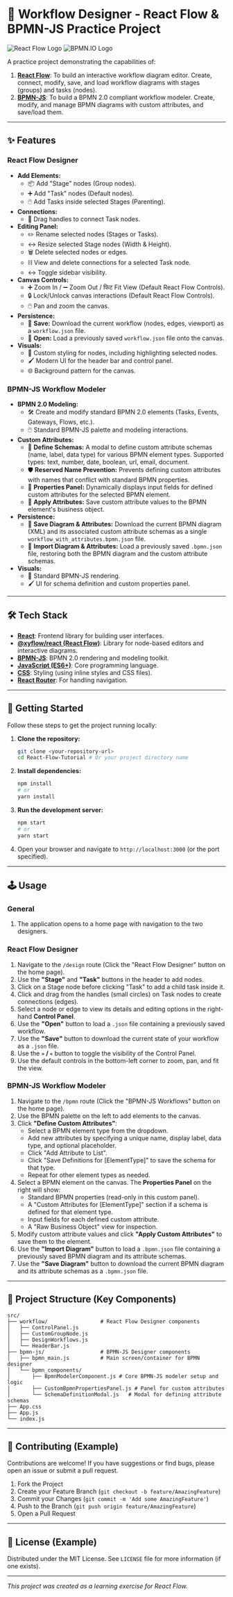 # 🎨 Workflow Designer - React Flow & BPMN-JS Practice Project

![React Flow Logo](https://reactflow.dev/img/logo.svg) ![BPMN.IO Logo](https://bpmn.io/assets/logo.svg)

A practice project demonstrating the capabilities of:
1.  **[React Flow](https://reactflow.dev/)**: To build an interactive workflow diagram editor. Create, connect, modify, save, and load workflow diagrams with stages (groups) and tasks (nodes).
2.  **[BPMN-JS](https://bpmn.io/)**: To build a BPMN 2.0 compliant workflow modeler. Create, modify, and manage BPMN diagrams with custom attributes, and save/load them.

---

## ✨ Features

### React Flow Designer
*   **Add Elements:**
    *   📦 Add "Stage" nodes (Group nodes).
    *   ➕ Add "Task" nodes (Default nodes).
    *   🖱️ Add Tasks inside selected Stages (Parenting).
*   **Connections:**
    *   🔗 Drag handles to connect Task nodes.
*   **Editing Panel:**
    *   ✏️ Rename selected nodes (Stages or Tasks).
    *   ↔️ Resize selected Stage nodes (Width & Height).
    *   🗑️ Delete selected nodes or edges.
    *   ⛓️ View and delete connections for a selected Task node.
    *   ↔️ Toggle sidebar visibility.
*   **Canvas Controls:**
    *   ➕ Zoom In / ➖ Zoom Out /  फिट Fit View (Default React Flow Controls).
    *   🔒 Lock/Unlock canvas interactions (Default React Flow Controls).
    *   🖱️ Pan and zoom the canvas.
*   **Persistence:**
    *   💾 **Save:** Download the current workflow (nodes, edges, viewport) as a `workflow.json` file.
    *   📂 **Open:** Load a previously saved `workflow.json` file onto the canvas.
*   **Visuals:**
    *   🎨 Custom styling for nodes, including highlighting selected nodes.
    *   🖌️ Modern UI for the header bar and control panel.
    *   🌐 Background pattern for the canvas.

### BPMN-JS Workflow Modeler
*   **BPMN 2.0 Modeling:**
    *   🛠️ Create and modify standard BPMN 2.0 elements (Tasks, Events, Gateways, Flows, etc.).
    *   🖱️ Standard BPMN-JS palette and modeling interactions.
*   **Custom Attributes:**
    *   📝 **Define Schemas:** A modal to define custom attribute schemas (name, label, data type) for various BPMN element types. Supported types: text, number, date, boolean, url, email, document.
    *   🛡️ **Reserved Name Prevention:** Prevents defining custom attributes with names that conflict with standard BPMN properties.
    *   🎨 **Properties Panel:** Dynamically displays input fields for defined custom attributes for the selected BPMN element.
    *   💾 **Apply Attributes:** Save custom attribute values to the BPMN element's business object.
*   **Persistence:**
    *   💾 **Save Diagram & Attributes:** Download the current BPMN diagram (XML) and its associated custom attribute schemas as a single `workflow_with_attributes.bpmn.json` file.
    *   📂 **Import Diagram & Attributes:** Load a previously saved `.bpmn.json` file, restoring both the BPMN diagram and the custom attribute schemas.
*   **Visuals:**
    *   🎨 Standard BPMN-JS rendering.
    *   🖌️ UI for schema definition and custom properties panel.

---

## 🛠️ Tech Stack

*   **[React](https://reactjs.org/)**: Frontend library for building user interfaces.
*   **[@xyflow/react (React Flow)](https://reactflow.dev/)**: Library for node-based editors and interactive diagrams.
*   **[BPMN-JS](https://bpmn.io/toolkit/bpmn-js/)**: BPMN 2.0 rendering and modeling toolkit.
*   **[JavaScript (ES6+)](https://developer.mozilla.org/en-US/docs/Web/JavaScript)**: Core programming language.
*   **[CSS](https://developer.mozilla.org/en-US/docs/Web/CSS)**: Styling (using inline styles and CSS files).
*   **[React Router](https://reactrouter.com/)**: For handling navigation.

---

## 🚀 Getting Started

Follow these steps to get the project running locally:

1.  **Clone the repository:**
    ```bash
    git clone <your-repository-url>
    cd React-Flow-Tutorial # Or your project directory name
    ```
2.  **Install dependencies:**
    ```bash
    npm install
    # or
    yarn install
    ```
3.  **Run the development server:**
    ```bash
    npm start
    # or
    yarn start
    ```
4.  Open your browser and navigate to `http://localhost:3000` (or the port specified).

---

## 🕹️ Usage

### General
1.  The application opens to a home page with navigation to the two designers.

### React Flow Designer
1.  Navigate to the `/design` route (Click the "React Flow Designer" button on the home page).
2.  Use the **"Stage"** and **"Task"** buttons in the header to add nodes.
3.  Click on a Stage node before clicking "Task" to add a child task inside it.
4.  Click and drag from the handles (small circles) on Task nodes to create connections (edges).
5.  Select a node or edge to view its details and editing options in the right-hand **Control Panel**.
6.  Use the **"Open"** button to load a `.json` file containing a previously saved workflow.
7.  Use the **"Save"** button to download the current state of your workflow as a `.json` file.
8.  Use the **`»` / `«`** button to toggle the visibility of the Control Panel.
9.  Use the default controls in the bottom-left corner to zoom, pan, and fit the view.

### BPMN-JS Workflow Modeler
1.  Navigate to the `/bpmn` route (Click the "BPMN-JS Workflows" button on the home page).
2.  Use the BPMN palette on the left to add elements to the canvas.
3.  Click **"Define Custom Attributes"**:
    *   Select a BPMN element type from the dropdown.
    *   Add new attributes by specifying a unique name, display label, data type, and optional placeholder.
    *   Click "Add Attribute to List".
    *   Click "Save Definitions for [ElementType]" to save the schema for that type.
    *   Repeat for other element types as needed.
4.  Select a BPMN element on the canvas. The **Properties Panel** on the right will show:
    *   Standard BPMN properties (read-only in this custom panel).
    *   A "Custom Attributes for [ElementType]" section if a schema is defined for that element type.
    *   Input fields for each defined custom attribute.
    *   A "Raw Business Object" view for inspection.
5.  Modify custom attribute values and click **"Apply Custom Attributes"** to save them to the element.
6.  Use the **"Import Diagram"** button to load a `.bpmn.json` file containing a previously saved BPMN diagram and its attribute schemas.
7.  Use the **"Save Diagram"** button to download the current BPMN diagram and its attribute schemas as a `.bpmn.json` file.

---

## 📁 Project Structure (Key Components)

```
src/
├── workflow/                 # React Flow Designer components
│   ├── ControlPanel.js
│   ├── CustomGroupNode.js
│   ├── DesignWorkflows.js
│   └── HeaderBar.js
├── bpmn-js/                  # BPMN-JS Designer components
│   ├── bpmn_main.js          # Main screen/container for BPMN designer
│   └── bpmn_components/
│       ├── BpmnModelerComponent.js # Core BPMN-JS modeler setup and logic
│       ├── CustomBpmnPropertiesPanel.js # Panel for custom attributes
│       └── SchemaDefinitionModal.js   # Modal for defining attribute schemas
├── App.css
├── App.js
└── index.js
```

---

## 🤝 Contributing (Example)

Contributions are welcome! If you have suggestions or find bugs, please open an issue or submit a pull request.

1.  Fork the Project
2.  Create your Feature Branch (`git checkout -b feature/AmazingFeature`)
3.  Commit your Changes (`git commit -m 'Add some AmazingFeature'`)
4.  Push to the Branch (`git push origin feature/AmazingFeature`)
5.  Open a Pull Request

---

## 📄 License (Example)

Distributed under the MIT License. See `LICENSE` file for more information (if one exists).

---

*This project was created as a learning exercise for React Flow.*
